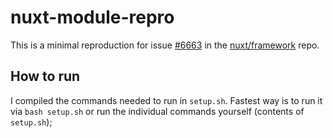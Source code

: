 # nuxt-module-repro

This is a minimal reproduction for issue [#6663](https://github.com/nuxt/framework/issues/6663) in the [nuxt/framework](https://github.com/nuxt/framework) repo.

## How to run

I compiled the commands needed to run in `setup.sh`. Fastest way is to run it via `bash setup.sh` or run the individual commands yourself (contents of `setup.sh`);


